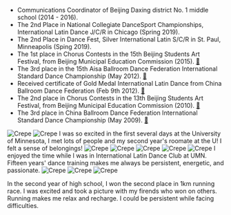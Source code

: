 * Communications Coordinator of Beijing Daxing district No. 1 middle school (2014 - 2016).
* The 2nd Place in National Collegiate DanceSport Championships, International Latin Dance J/C/R in Chicago (Spring 2019). 
* The 2nd Place in Dance Fest, Silver International Latin S/C/R in St. Paul, Minneapolis (Sping 2019).
* The 1st place in Chorus Contests in the 15th Beijing Students Art Festival, from Beijing Municipal Education Commission (2015). [📄](assets/img/15chorus.jpg)
* The 3rd place in the 15th Aisa Ballroom Dance Federation International Standard Dance Championship (May 2012). [📄](assets/img/abdf2.jpg)
* Received certificate of Gold Medal International Latin Dance from China Ballroom Dance Federation (Feb 9th 2012). [📄](assets/img/gold.jpg)
* The 2nd place in Chorus Contests in the 13th Beijing Students Art Festival, from Beijing Municipal Education Commission (2010). [📄](assets/img/13chorus.jpg)
* The 3rd place in China Ballroom Dance Federation International Standard Dance Championship (May 2009). [📄](assets/img/2009cbdf.jpg)

![Crepe](/assets/img/welcomeweek3.jpg)
![Crepe](/assets/img/welcomeweek1.jpg)
I was so excited in the first several days at the University of Minnesota, I met lots of people and my second year's roomate at the U! I felt a sense of belongings!
![Crepe](/assets/img/roclim.jpg)
![Crepe](/assets/img/roclimi.jpg)
![Crepe](/assets/img/latindance1.jpg)
![Crepe](/assets/img/dancefest.jpg)
![Crepe](/assets/img/ncdc.jpg)
I enjoyed the time while I was in International Latin Dance Club at UMN. Fifteen years' dance training makes me always be persistent, energetic, and passionate.
![Crepe](/assets/img/teachiii.jpg)
![Crepe](/assets/img/teachchildren.jpg)
![Crepe](/assets/img/15561605411207_.pic.jpg)

In the second year of high school, I won the second place in 1km running race. I was excited and took a picture with my firends who won on others. Running makes me relax and recharge. I could be persistent while facing difficulties. 
